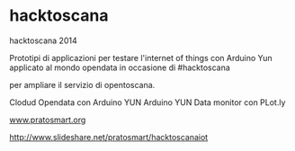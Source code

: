 hacktoscana
===========

hacktoscana 2014

Prototipi di applicazioni per testare l'internet of things con Arduino Yun applicato al mondo opendata in occasione di #hacktoscana

per ampliare il servizio di opentoscana.

Clodud Opendata con Arduino YUN
Arduino YUN Data monitor con PLot.ly

www.pratosmart.org

http://www.slideshare.net/pratosmart/hacktoscanaiot


